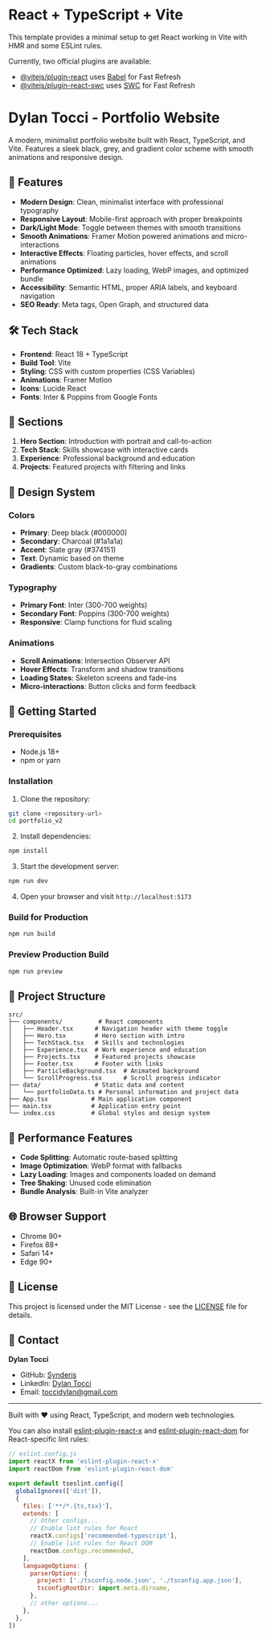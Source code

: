 # React + TypeScript + Vite

This template provides a minimal setup to get React working in Vite with HMR and some ESLint rules.

Currently, two official plugins are available:

- [@vitejs/plugin-react](https://github.com/vitejs/vite-plugin-react/blob/main/packages/plugin-react) uses [Babel](https://babeljs.io/) for Fast Refresh
- [@vitejs/plugin-react-swc](https://github.com/vitejs/vite-plugin-react/blob/main/packages/plugin-react-swc) uses [SWC](https://swc.rs/) for Fast Refresh

# Dylan Tocci - Portfolio Website

A modern, minimalist portfolio website built with React, TypeScript, and Vite. Features a sleek black, grey, and gradient color scheme with smooth animations and responsive design.

## 🚀 Features

- **Modern Design**: Clean, minimalist interface with professional typography
- **Responsive Layout**: Mobile-first approach with proper breakpoints
- **Dark/Light Mode**: Toggle between themes with smooth transitions
- **Smooth Animations**: Framer Motion powered animations and micro-interactions
- **Interactive Effects**: Floating particles, hover effects, and scroll animations
- **Performance Optimized**: Lazy loading, WebP images, and optimized bundle
- **Accessibility**: Semantic HTML, proper ARIA labels, and keyboard navigation
- **SEO Ready**: Meta tags, Open Graph, and structured data

## 🛠️ Tech Stack

- **Frontend**: React 18 + TypeScript
- **Build Tool**: Vite
- **Styling**: CSS with custom properties (CSS Variables)
- **Animations**: Framer Motion
- **Icons**: Lucide React
- **Fonts**: Inter & Poppins from Google Fonts

## 📱 Sections

1. **Hero Section**: Introduction with portrait and call-to-action
2. **Tech Stack**: Skills showcase with interactive cards
3. **Experience**: Professional background and education
4. **Projects**: Featured projects with filtering and links

## 🎨 Design System

### Colors
- **Primary**: Deep black (#000000)
- **Secondary**: Charcoal (#1a1a1a)
- **Accent**: Slate gray (#374151)
- **Text**: Dynamic based on theme
- **Gradients**: Custom black-to-gray combinations

### Typography
- **Primary Font**: Inter (300-700 weights)
- **Secondary Font**: Poppins (300-700 weights)
- **Responsive**: Clamp functions for fluid scaling

### Animations
- **Scroll Animations**: Intersection Observer API
- **Hover Effects**: Transform and shadow transitions
- **Loading States**: Skeleton screens and fade-ins
- **Micro-interactions**: Button clicks and form feedback

## 🚀 Getting Started

### Prerequisites
- Node.js 18+ 
- npm or yarn

### Installation

1. Clone the repository:
```bash
git clone <repository-url>
cd portfolio_v2
```

2. Install dependencies:
```bash
npm install
```

3. Start the development server:
```bash
npm run dev
```

4. Open your browser and visit `http://localhost:5173`

### Build for Production

```bash
npm run build
```

### Preview Production Build

```bash
npm run preview
```

## 📁 Project Structure

```
src/
├── components/          # React components
│   ├── Header.tsx      # Navigation header with theme toggle
│   ├── Hero.tsx        # Hero section with intro
│   ├── TechStack.tsx   # Skills and technologies
│   ├── Experience.tsx  # Work experience and education
│   ├── Projects.tsx    # Featured projects showcase
│   ├── Footer.tsx      # Footer with links
│   ├── ParticleBackground.tsx  # Animated background
│   └── ScrollProgress.tsx      # Scroll progress indicator
├── data/               # Static data and content
│   └── portfolioData.ts # Personal information and project data
├── App.tsx            # Main application component
├── main.tsx           # Application entry point
└── index.css          # Global styles and design system
```

## 🎯 Performance Features

- **Code Splitting**: Automatic route-based splitting
- **Image Optimization**: WebP format with fallbacks
- **Lazy Loading**: Images and components loaded on demand
- **Tree Shaking**: Unused code elimination
- **Bundle Analysis**: Built-in Vite analyzer

## 🌐 Browser Support

- Chrome 90+
- Firefox 88+
- Safari 14+
- Edge 90+

## 📄 License

This project is licensed under the MIT License - see the [LICENSE](LICENSE) file for details.

## 👤 Contact

**Dylan Tocci**
- GitHub: [Synderis](https://github.com/Synderis)
- LinkedIn: [Dylan Tocci](https://www.linkedin.com/in/dylan-tocci-69198929a)
- Email: toccidylan@gmail.com

---

Built with ❤️ using React, TypeScript, and modern web technologies.

You can also install [eslint-plugin-react-x](https://github.com/Rel1cx/eslint-react/tree/main/packages/plugins/eslint-plugin-react-x) and [eslint-plugin-react-dom](https://github.com/Rel1cx/eslint-react/tree/main/packages/plugins/eslint-plugin-react-dom) for React-specific lint rules:

```js
// eslint.config.js
import reactX from 'eslint-plugin-react-x'
import reactDom from 'eslint-plugin-react-dom'

export default tseslint.config([
  globalIgnores(['dist']),
  {
    files: ['**/*.{ts,tsx}'],
    extends: [
      // Other configs...
      // Enable lint rules for React
      reactX.configs['recommended-typescript'],
      // Enable lint rules for React DOM
      reactDom.configs.recommended,
    ],
    languageOptions: {
      parserOptions: {
        project: ['./tsconfig.node.json', './tsconfig.app.json'],
        tsconfigRootDir: import.meta.dirname,
      },
      // other options...
    },
  },
])
```
